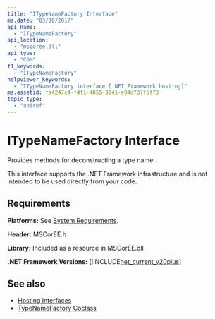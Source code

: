 ```yaml
---
title: "ITypeNameFactory Interface"
ms.date: "03/30/2017"
api_name: 
  - "ITypeNameFactory"
api_location: 
  - "mscoree.dll"
api_type: 
  - "COM"
f1_keywords: 
  - "ITypeNameFactory"
helpviewer_keywords: 
  - "ITypeNameFactory interface [.NET Framework hosting]"
ms.assetid: fa4247c4-f4f1-4855-9241-e04d737f5f73
topic_type: 
  - "apiref"
---
```

# ITypeNameFactory Interface
Provides methods for deconstructing a type name.  
  
 This interface supports the .NET Framework infrastructure and is not intended to be used directly from your code.  
  
## Requirements  
 **Platforms:** See [System Requirements](../../../../docs/framework/get-started/system-requirements.md).  
  
 **Header:** MSCorEE.h  
  
 **Library:** Included as a resource in MSCorEE.dll  
  
 **.NET Framework Versions:** [!INCLUDE[net_current_v20plus](../../../../includes/net-current-v20plus-md.md)]  
  
## See also

- [Hosting Interfaces](../../../../docs/framework/unmanaged-api/hosting/hosting-interfaces.md)
- [TypeNameFactory Coclass](../../../../docs/framework/unmanaged-api/hosting/typenamefactory-coclass.md)
